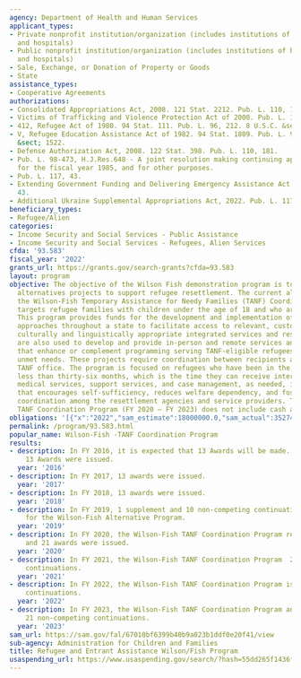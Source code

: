 ```yaml
---
agency: Department of Health and Human Services
applicant_types:
- Private nonprofit institution/organization (includes institutions of higher education
  and hospitals)
- Public nonprofit institution/organization (includes institutions of higher education
  and hospitals)
- Sale, Exchange, or Donation of Property or Goods
- State
assistance_types:
- Cooperative Agreements
authorizations:
- Consolidated Appropriations Act, 2008. 121 Stat. 2212. Pub. L. 110, 161.
- Victims of Trafficking and Violence Protection Act of 2000. Pub. L. 106, 386.
- 412, Refugee Act of 1980. 94 Stat. 111. Pub. L. 96, 212. 8 U.S.C. &sect; 1522.
- V, Refugee Education Assistance Act of 1982. 94 Stat. 1809. Pub. L. 96, 422. 8 U.S.C.
  &sect; 1522.
- Defense Authorization Act, 2008. 122 Stat. 398. Pub. L. 110, 181.
- Pub. L. 98-473, H.J.Res.648 - A joint resolution making continuing appropriations
  for the fiscal year 1985, and for other purposes.
- Pub. L. 117, 43.
- Extending Government Funding and Delivering Emergency Assistance Act. Pub. L. 117,
  43.
- Additional Ukraine Supplemental Appropriations Act, 2022. Pub. L. 117, 128.
beneficiary_types:
- Refugee/Alien
categories:
- Income Security and Social Services - Public Assistance
- Income Security and Social Services - Refugees, Alien Services
cfda: '93.583'
fiscal_year: '2022'
grants_url: https://grants.gov/search-grants?cfda=93.583
layout: program
objective: The objective of the Wilson Fish demonstration program is to develop innovative
  alternatives projects to support refugee resettlement. The current alternative project,
  the Wilson-Fish Temporary Assistance for Needy Families (TANF) Coordination Program,
  targets refugee families with children under the age of 18 and who are TANF-eligible.
  This program provides funds for the development and implementation of innovative
  approaches throughout a state to facilitate access to relevant, customized, and
  culturally and linguistically appropriate integrated services and resources. Funds
  are also used to develop and provide in-person and remote services and/or resources
  that enhance or complement programming serving TANF-eligible refugees to address
  unmet needs. These projects require coordination between recipients and the state
  TANF office. The program is focused on refugees who have been in the United States
  less than thirty-six months, which is the time they can receive interim support,
  medical services, support services, and case management, as needed, in a manner
  that encourages self-sufficiency, reduces welfare dependency, and fosters greater
  coordination among the resettlement agencies and service providers. The Wilson-Fish
  TANF Coordination Program (FY 2020 – FY 2023) does not include cash assistance.
obligations: '[{"x":"2022","sam_estimate":18000000.0,"sam_actual":3527469.0,"usa_spending_actual":2830041.21},{"x":"2023","sam_estimate":11174592.0,"sam_actual":0.0,"usa_spending_actual":24927516.97},{"x":"2024","sam_estimate":18000000.0,"sam_actual":0.0,"usa_spending_actual":12479915.98}]'
permalink: /program/93.583.html
popular_name: Wilson-Fish -TANF Coordination Program
results:
- description: In FY 2016, it is expected that 13 Awards will be made. In FY 2016,
    13 Awards were issued.
  year: '2016'
- description: In FY 2017, 13 awards were issued.
  year: '2017'
- description: In FY 2018, 13 awards were issued.
  year: '2018'
- description: In FY 2019, 1 supplement and 10 non-competing continuations were issued
    for the Wilson-Fish Alternative Program.
  year: '2019'
- description: In FY 2020, the Wilson-Fish TANF Coordination Program received 22 applications
    and 21 awards were issued.
  year: '2020'
- description: In FY 2021, the Wilson-Fish TANF Coordination Program  21 non-competing
    continuations.
  year: '2021'
- description: In FY 2022, the Wilson-Fish TANF Coordination Program issued 21 non-competing
    continuations.
  year: '2022'
- description: In FY 2023, the Wilson-Fish TANF Coordination Program anticipates issuing
    21 non-competing continuations.
  year: '2023'
sam_url: https://sam.gov/fal/67010bf6399b40b9a023b1ddf0e20f41/view
sub-agency: Administration for Children and Families
title: Refugee and Entrant Assistance Wilson/Fish Program
usaspending_url: https://www.usaspending.gov/search/?hash=55dd265f1436feb396e429f16ac45e28
---
```

